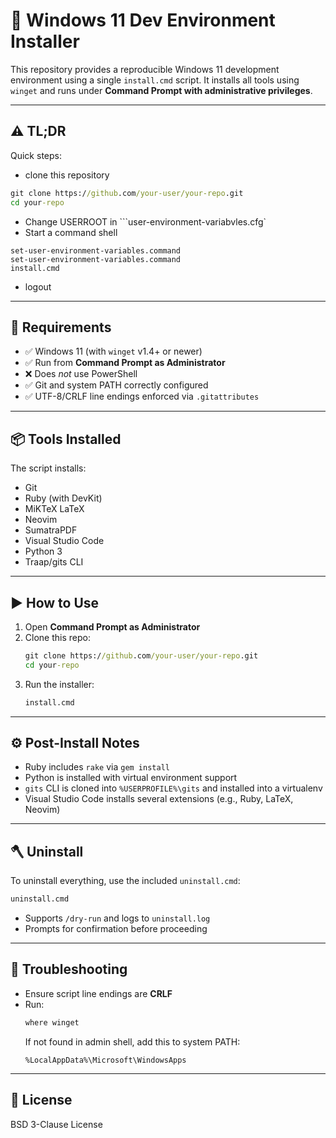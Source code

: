 # 🚀 Windows 11 Dev Environment Installer

This repository provides a reproducible Windows 11 development environment using
a single `install.cmd` script. It installs all tools using `winget` and runs
under **Command Prompt with administrative privileges**.

---
## ⚠️ TL;DR

Quick steps:
  - clone this repository
   ```cmd
   git clone https://github.com/your-user/your-repo.git
   cd your-repo
   ```
  - Change USERROOT in ```user-environment-variabvles.cfg`
  - Start a command shell
   ```command
   set-user-environment-variables.command
   set-user-environment-variables.command
   install.cmd
   ```
  - logout
---

## 🔧 Requirements

- ✅ Windows 11 (with `winget` v1.4+ or newer)
- ✅ Run from **Command Prompt as Administrator**
- ❌ Does *not* use PowerShell
- ✅ Git and system PATH correctly configured
- ✅ UTF-8/CRLF line endings enforced via `.gitattributes`

---

## 📦 Tools Installed

The script installs:

- Git
- Ruby (with DevKit)
- MiKTeX LaTeX
- Neovim
- SumatraPDF
- Visual Studio Code
- Python 3
- Traap/gits CLI

---

## ▶️ How to Use

1. Open **Command Prompt as Administrator**
2. Clone this repo:
   ```cmd
   git clone https://github.com/your-user/your-repo.git
   cd your-repo
   ```
3. Run the installer:
   ```cmd
   install.cmd
   ```

---

## ⚙️ Post-Install Notes

- Ruby includes `rake` via `gem install`
- Python is installed with virtual environment support
- `gits` CLI is cloned into `%USERPROFILE%\gits` and installed into a virtualenv
- Visual Studio Code installs several extensions (e.g., Ruby, LaTeX, Neovim)

---

## 🪓 Uninstall

To uninstall everything, use the included `uninstall.cmd`:
```cmd
uninstall.cmd
```

- Supports `/dry-run` and logs to `uninstall.log`
- Prompts for confirmation before proceeding

---

## 🧪 Troubleshooting

- Ensure script line endings are **CRLF**
- Run:
  ```cmd
  where winget
  ```
  If not found in admin shell, add this to system PATH:
  ```
  %LocalAppData%\Microsoft\WindowsApps
  ```

---

## 📄 License
BSD 3-Clause License

